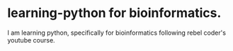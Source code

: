 # learning-python for bioinformatics.
I am learning python, specifically for bioinformatics following rebel coder's youtube course.
